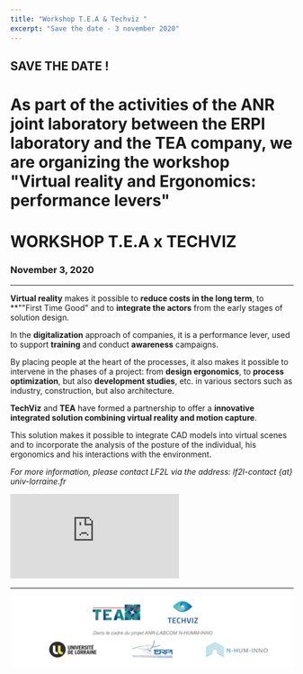 ```yaml
---
title: "Workshop T.E.A & Techviz "
excerpt: "Save the date - 3 november 2020"
---
```



## SAVE THE DATE !  

# As part of the activities of the ANR joint laboratory between the ERPI laboratory and the TEA company, we are organizing the workshop "Virtual reality and Ergonomics: performance levers"  
  
  
# WORKSHOP T.E.A x TECHVIZ



### November 3, 2020

-------------------

**Virtual reality** makes it possible to **reduce costs in the long term**, to **""First Time Good" and to **integrate the actors** from the early stages of solution design.  

In the **digitalization** approach of companies, it is a performance lever, used to support **training** and conduct **awareness** campaigns.

By placing people at the heart of the processes, it also makes it possible to intervene in the phases of a project: from **design ergonomics**, to **process optimization**, but also **development studies**, etc. in various sectors such as industry, construction, but also architecture.

**TechViz** and **TEA** have formed a partnership to offer a **innovative integrated solution combining virtual reality and motion capture**.

This solution makes it possible to integrate CAD models into virtual scenes and to incorporate the analysis of the posture of the individual, his ergonomics and his interactions with the environment.

*For more information, please contact LF2L via the address: lf2l-contact {at} univ-lorraine.fr*


<iframe src="https://www.youtube-nocookie.com/embed/xffUTIM-3HU" frameborder="0" allowfullscreen=""></iframe>  


------------  
![Partenaires](/assets/images/post/partenaires.png)

